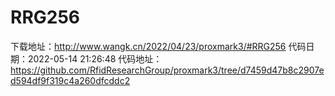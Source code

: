 # RRG256
下载地址：http://www.wangk.cn/2022/04/23/proxmark3/#RRG256
代码日期：2022-05-14 21:26:48
代码地址：https://github.com/RfidResearchGroup/proxmark3/tree/d7459d47b8c2907ed594df9f319c4a260dfcddc2
